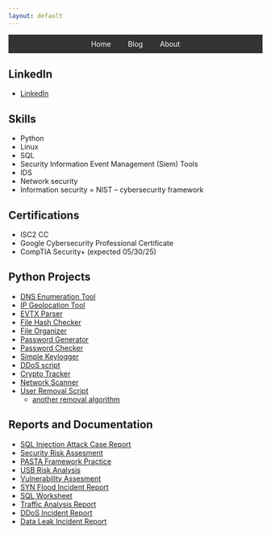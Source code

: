 ```yaml
---
layout: default
---
```


<div style="background-color: #333; padding: 10px; margin-bottom: 20px; text-align: center;">
  <a href="https://nicoleman0.github.io/security.github.io/" style="color: white; margin: 0 15px; text-decoration: none;">Home</a>
  <a href="https://nicoleman0.github.io/security.github.io/blog/" style="color: white; margin: 0 15px; text-decoration: none;">Blog</a>
  <a href="https://nicoleman0.github.io/security.github.io/#about-me" style="color: white; margin: 0 15px; text-decoration: none;">About</a>
</div>

## LinkedIn
- [LinkedIn](https://www.linkedin.com/in/nicholas-coleman-8b595b279/)

## Skills
- Python
- Linux
- SQL
- Security Information Event Management (Siem) Tools
- IDS
- Network security
- Information security
= NIST – cybersecurity framework

## Certifications
- ISC2 CC
- Google Cybersecurity Professional Certificate
- CompTIA Security+ (expected 05/30/25)

<div data-iframe-width="150" data-iframe-height="270" data-share-badge-id="eec19dc3-72f1-4041-9224-cdec78890aa1" data-share-badge-host="https://www.credly.com"></div><script type="text/javascript" async src="//cdn.credly.com/assets/utilities/embed.js"></script>
<div data-iframe-width="150" data-iframe-height="270" data-share-badge-id="f007e25b-687b-46de-8ff1-b8080f0dc7f6" data-share-badge-host="https://www.credly.com"></div><script type="text/javascript" async src="//cdn.credly.com/assets/utilities/embed.js"></script>

## Python Projects
- [DNS Enumeration Tool](https://github.com/nicoleman0/dns_python/tree/master)
- [IP Geolocation Tool](https://github.com/nicoleman0/ip_geolocation/tree/master)
- [EVTX Parser](https://github.com/nicoleman0/evtxParser)
- [File Hash Checker](https://github.com/nicoleman0/hashCheck/blob/master/checker.py)
- [File Organizer](https://github.com/nicoleman0/FileOrganizer/blob/master/organizer.py)
- [Password Generator](https://github.com/nicoleman0/security_scripts/blob/master/password-generator.py)
- [Password Checker](https://github.com/nicoleman0/Portfolio/blob/main/security_projects/password_checker.py)
- [Simple Keylogger](https://github.com/nicoleman0/keylogger/blob/main/logger.py)
- [DDoS script](https://github.com/nicoleman0/NotDdos/blob/master/notDDOS.py)
- [Crypto Tracker](https://github.com/nicoleman0/crypto_tracker/blob/main/tracker.py)
- [Network Scanner](https://github.com/nicoleman0/Portfolio/blob/main/security_projects/scanner.py)
- [User Removal Script](https://github.com/nicoleman0/Portfolio/blob/main/security_projects/parsing_project/remove_user_script.py)
  - [another removal algorithm](https://github.com/nicoleman0/Portfolio/blob/main/Assignments/Algorithm%20for%20file%20updates%20in%20Python.pdf)

## Reports and Documentation
- [SQL Injection Attack Case Report](https://app.letsdefend.io/case-management/casedetail/nicholashadleycoleman/115)
- [Security Risk Assesment](https://github.com/nicoleman0/Portfolio/blob/main/Assignments/Security%20risk%20assessment%20report_Nicholas%20Coleman.pdf)
- [PASTA Framework Practice](https://github.com/nicoleman0/Portfolio/blob/main/Assignments/PASTA%20worksheet_Nicholas%20Coleman.pdf)
- [USB Risk Analysis](https://github.com/nicoleman0/Portfolio/blob/main/Assignments/Parking%20lot%20USB%20exercise_Nicholas.pdf)
- [Vulnerability Assesment](https://github.com/nicoleman0/Portfolio/blob/main/Assignments/Vulnerability%20assessment%20report.pdf)
- [SYN Flood Incident Report](https://github.com/nicoleman0/Portfolio/blob/main/Assignments/SYN%20Flood%20Attack%20sample%20analysis%20report_Nicholas%20Coleman%20(1).pdf)
- [SQL Worksheet](https://github.com/nicoleman0/Portfolio/blob/main/Assignments/Apply%20filters%20to%20SQL%20queries.pdf)
- [Traffic Analysis Report](https://github.com/nicoleman0/Portfolio/blob/main/Assignments/Traffic%20Analysis%20sample%20report_Nicholas%20Coleman.pdf)
- [DDoS Incident Report](https://github.com/nicoleman0/Portfolio/blob/main/Assignments/DDoS%20Incident%20report%20analysis.pdf)
- [Data Leak Incident Report](https://github.com/nicoleman0/Portfolio/blob/main/Assignments/Activity%20Template_%20Data%20leak%20worksheet.pdf)
